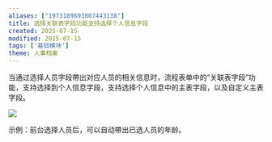 ```yaml
---
aliases: ["1973189693807443138"]
title: 选择关联表字段功能支持选择个人信息字段
created: 2025-07-15
modified: 2025-07-15
tags: ['基础模块']
theme: 人事档案
---
```


当通过选择人员字段帶出对应人员的相关信息时，流程表单中的“关联表字段”功能，支持选择到个人信息字段，支持选择个人信息中的主表字段，以及自定义主表字段。

![](https://myhelpdoc.oss-cn-heyuan.aliyuncs.com/mdimages/8bbaee041126d458331e6ce6aacefcf8.jpg)

示例：前台选择人员后，可以自动帶出已选人员的年龄。

